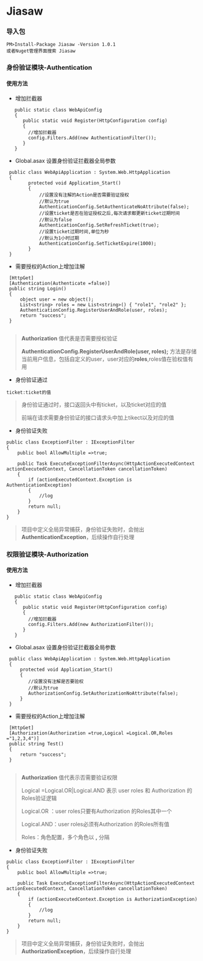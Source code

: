 # Jiasaw

### 导入包

```
PM>Install-Package Jiasaw -Version 1.0.1
或者Nuget管理界面搜索 Jiasaw
```



### 身份验证模块-Authentication

#### 使用方法

- 增加拦截器

```
   public static class WebApiConfig
   {
      public static void Register(HttpConfiguration config)
      {
        //增加拦截器
        config.Filters.Add(new AuthenticationFilter());            
      }
   }
```

- Global.asax 设置身份验证拦截器全局参数

```
 public class WebApiApplication : System.Web.HttpApplication
 {
        protected void Application_Start()
        {
            //设置没有注解的Action是否需要验证授权
            //默认为true
            AuthenticationConfig.SetAuthenticateNoAttribute(false);
            //设置ticket是否在验证授权之后,每次请求都更新ticket过期时间
            //默认为false
            AuthenticationConfig.SetRefreshTicket(true);
            //设置ticket过期时间,单位为秒
            //默认为1小时过期
            AuthenticationConfig.SetTicketExpire(1000);
        }
 }
```

- 需要授权的Action上增加注解

```
 [HttpGet]
 [Authentication(Authenticate =false)]
 public string Login()
 {
     object user = new object();
     List<string> roles = new List<string>() { "role1", "role2" };
     AuthenticationConfig.RegisterUserAndRole(user, roles);
     return "success";
 }
 
```

> **Authorization** 值代表是否需要授权验证
>
> **AuthenticationConfig.RegisterUserAndRole(user, roles);** 方法是存储当前用户信息，包括自定义的user，user对应的**roles**,roles值在验权值有用

- 身份验证通过

```
ticket:ticket的值
```

> 身份验证通过时，接口返回头中有ticket，以及ticket对应的值
>
> 前端在请求需要身份验证的接口请求头中加上tikect以及对应的值

- 身份验证失败

```
public class ExceptionFilter : IExceptionFilter
{
    public bool AllowMultiple =>true;

    public Task ExecuteExceptionFilterAsync(HttpActionExecutedContext actionExecutedContext, CancellationToken cancellationToken)
    {
        if (actionExecutedContext.Exception is AuthenticationException)
        {
        	//log 
        }
    	return null;
    }
}
```

> 项目中定义全局异常捕获，身份验证失败时，会抛出**AuthenticationException**，后续操作自行处理

### 权限验证模块-Authorization

#### 使用方法

- 增加拦截器

```
   public static class WebApiConfig
   {
      public static void Register(HttpConfiguration config)
      {
        //增加拦截器
        config.Filters.Add(new AuthorizationFilter());            
      }
   }
```

- Global.asax 设置身份验证拦截器全局参数

```
 public class WebApiApplication : System.Web.HttpApplication
 {
     protected void Application_Start()
     {
        //设置没有注解是否要验权
        //默认为true
     	AuthorizationConfig.SetAuthorizationNoAttribute(false);
     }
 }
```

- 需要授权的Action上增加注解

```
 [HttpGet]
 [Authorization(Authorization =true,Logical =Logical.OR,Roles ="1,2,3,4")]
 public string Test()
 {     
     return "success";
 }
 
```

> **Authorization** 值代表示否需要验证权限
>
> Logical =Logical.OR|Logical.AND 表示 user roles 和 Authorization 的Roles验证逻辑
>
> Logical.OR ：user roles只要有Authorization 的Roles其中一个
>
> Logical.AND：user roles必须有Authorization 的Roles所有值
>
> Roles：角色配置，多个角色以  **,** 分隔

- 身份验证失败

```
public class ExceptionFilter : IExceptionFilter
{
    public bool AllowMultiple =>true;

    public Task ExecuteExceptionFilterAsync(HttpActionExecutedContext actionExecutedContext, CancellationToken cancellationToken)
    {
        if (actionExecutedContext.Exception is AuthorizationException)
        {
        	//log 
        }
    	return null;
    }
}
```

> 项目中定义全局异常捕获，身份验证失败时，会抛出**AuthorizationException**，后续操作自行处理
